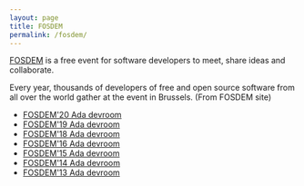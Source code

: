 ```yaml
---
layout: page
title: FOSDEM
permalink: /fosdem/
---
```


[FOSDEM](https://fosdem.org/) is a free event for software developers
to meet, share ideas and collaborate.

Every year, thousands of developers of free and open source software
from all over the world gather at the event in Brussels. 
(From FOSDEM site)

- [FOSDEM'20 Ada devroom](https://fosdem.org/2020/schedule/track/ada/)
- [FOSDEM'19 Ada devroom](https://archive.fosdem.org/2019/schedule/track/ada/)
- [FOSDEM'18 Ada devroom](https://archive.fosdem.org/2018/schedule/track/ada/)
- [FOSDEM'16 Ada devroom](https://archive.fosdem.org/2016/schedule/track/ada/)
- [FOSDEM'15 Ada devroom](https://archive.fosdem.org/2015/schedule/track/ada/)
- [FOSDEM'14 Ada devroom](https://archive.fosdem.org/2014/schedule/track/ada/)
- [FOSDEM'13 Ada devroom](https://archive.fosdem.org/2013/schedule/track/ada/)

